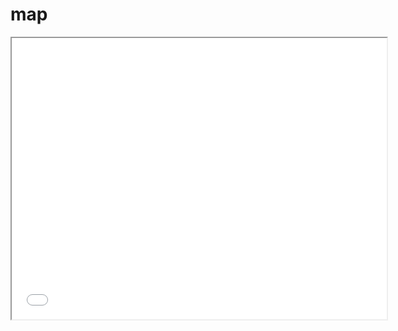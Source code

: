 # map
<!DOCTYPE html>
<html>
<head>
    <title>Itinéraire</title>
</head>
<body>
    <iframe src="[(https://www.google.com/maps/dir/Shopping+Rive+Gauche+Charleroi,+Charleroi/Kitcho,+Boulevard+Joseph+Tirou,+Charleroi/Le+Vecteur,+Rue+de+Marcinelle,+Charleroi/Socio-p%C3%A2tes,+Rue+de+Montigny,+Charleroi/Caf%C3%A9s+Van+Hove,+Rue+de+Montigny,+Charleroi/@50.4076676,4.4425249,16.75z/data=!4m32!4m31!1m5!1m1!1s0x47c22674d5f842ef:0xf0afced165bd2ea9!2m2!1d4.4415135!2d50.4081288!1m5!1m1!1s0x47c2279d0dc51b97:0xb0b8b904e81bf20e!2m2!1d4.4440762!2d50.4078143!1m5!1m1!1s0x47c2267496302fcd:0x3e0ff621e9c336!2m2!1d4.4438681!2d50.4067832!1m5!1m1!1s0x47c2279c52dab1dd:0xcf4b3dd5b0d2d6c!2m2!1d4.4455136!2d50.4080887!1m5!1m1!1s0x47c2260b2ffce4dd:0xc28ab5a644a7beda!2m2!1d4.4427333!2d50.4088192!3e2!5m2!1e3!1e4?entry=ttu)](https://maps.app.goo.gl/iqc9epAQie31hEhz6)" width="600" height="450"></iframe>
</body>
</html>
